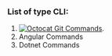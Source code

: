 ### List of type CLI:

1.  [![Octocat](https://github.githubassets.com/images/icons/emoji/octocat.png) Git Commands](./git).
1.  Angular Commands
1.  Dotnet Commands

